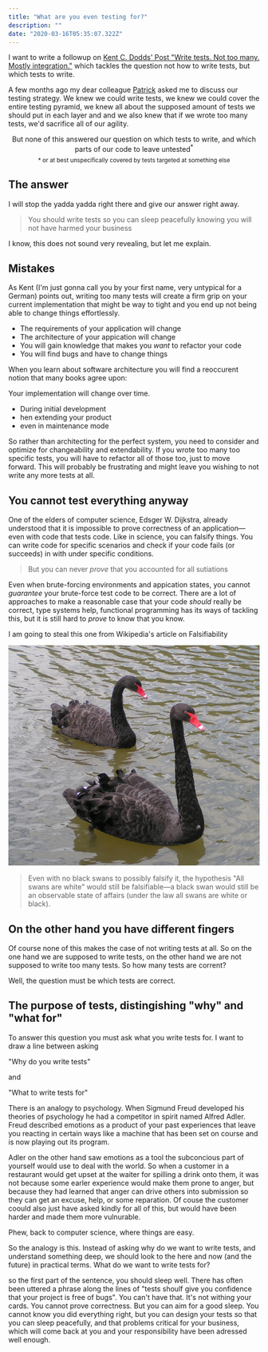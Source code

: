 ```yaml
---
title: "What are you even testing for?"
description: ""
date: "2020-03-16T05:35:07.322Z"
---
```


I want to write a followup on [Kent C. Dodds' Post "Write tests. Not too many. Mostly integration."](https://kentcdodds.com/blog/write-tests) which tackles the question
not how to write tests, but which tests to write.

A few months ago my dear colleague [Patrick](https://twitter.com/patrickdahms) asked me to discuss our testing strategy. We knew we could write tests, we knew we could cover the entire testing pyramid, we knew all about the supposed amount of tests we should put in each layer and and we also knew that if we wrote too many tests, we'd sacrifice all of our agility.

<center>But none of this answered our question on which tests to write, and which parts of our code to leave untested<sup>*</sup><br />
<sub>* or at best unspecifically covered by tests targeted at something else</sub></center>

## The answer

I will stop the yadda yadda right there and give our answer right away.

> You should write tests so you can sleep peacefully knowing you will not have harmed your business

I know, this does not sound very revealing, but let me explain.

## Mistakes

As Kent (I'm just gonna call you by your first name, very untypical for a German) points out, writing too many tests will create a firm grip on your current implementation that might be way to tight and you end up not being able to change things effortlessly.

- The requirements of your application will change
- The architecture of your appication will change
- You will gain knowledge that makes you _want_ to refactor your code
- You will find bugs and have to change things

When you learn about software architecture you will find a reoccurent notion that many books agree upon:

Your implementation will change over time.

- During initial development
- hen extending your product
- even in maintenance mode

So rather than architecting for the perfect system, you need to consider and optimize for changeability and extendability. If you wrote too many too specific tests, you will have to refactor all of those too, just to move forward. This will probably be frustrating and might leave you wishing to not write any more tests at all.

## You cannot test everything anyway

One of the elders of computer science, Edsger W. Dijkstra, already understood that it is impossible to prove correctness of an application—even with code that tests code. Like in science, you can falsify things. You can write code for specific scenarios and check if your code fails (or succeeds) in with under specific conditions.

> But you can never _prove_ that you accounted for all sutiations

Even when brute-forcing environments and appication states, you cannot _guarantee_ your brute-force test code to be correct. There are a lot of approaches to make a reasonable case that your code _should_ really be correct, type systems help, functional programming has its ways of tackling this, but it is still hard to _prove_ to know that you know.

I am going to steal this one from Wikipedia's article on Falsifiability

![](./what_are_you_even_testing_for/black_swans.jpg)

> Even with no black swans to possibly falsify it, the hypothesis "All swans are white" would still be falsifiable—a black swan would still be an observable state of affairs (under the law all swans are white or black).

## On the other hand you have different fingers

Of course none of this makes the case of not writing tests at all. So on the one hand we are supposed to write tests, on the other hand we are not supposed to write too many tests. So how many tests are corrent?

Well, the question must be which tests are correct.

## The purpose of tests, distingishing "why" and "what for"

To answer this question you must ask what you write tests for. I want to draw a line between asking

"Why do you write tests"

and

"What to write tests for"

There is an analogy to psychology. When Sigmund Freud developed his theories of psychology he had a competitor in spirit named Alfred Adler. Freud described emotions as a product of your past experiences that leave you reacting in certain ways like a machine that has been set on course and is now playing out its program.

Adler on the other hand saw emotions as a tool the subconcious part of yourself would use to deal with the world. So when a customer in a restaurant would get upset at the waiter for spilling a drink onto them, it was not because some earler experience would make them prone to anger, but because they had learned that anger can drive others into submission so they can get an excuse, help, or some reparation. Of couse the customer coould also just have asked kindly for all of this, but would have been harder and made them more vulnurable.

Phew, back to computer science, where things are easy.

So the analogy is this. Instead of asking why do we want to write tests, and understand something deep, we should look to the here and now (and the future) in practical terms. What do we want to write tests for?

so the first part of the sentence, you should sleep well. There has often been uttered a phrase along the lines of "tests shoulf give you confidence that your project is free of bugs". You can't have that. It's not withing your cards. You cannot prove correctness. But you can aim for a good sleep. You cannot know you did everything right, but you can design your tests so that you can sleep peacefully, and that problems critical for your business, which will come back at you and your responsibility have been adressed well enough.
